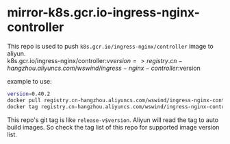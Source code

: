 # mirror-k8s.gcr.io-ingress-nginx-controller

This repo is used to push `k8s.gcr.io/ingress-nginx/controller` image to aliyun.  
k8s.gcr.io/ingress-nginx/controller:v$version => registry.cn-hangzhou.aliyuncs.com/wswind/ingress-nginx-controller:$version

example to use:

```bash
version=0.40.2
docker pull registry.cn-hangzhou.aliyuncs.com/wswind/ingress-nginx-controller:$version
docker tag registry.cn-hangzhou.aliyuncs.com/wswind/ingress-nginx-controller:$version k8s.gcr.io/ingress-nginx/controller:v$version 
```

This repo's git tag is like `release-v$version`. Aliyun will read the tag to auto build images.
So check the tag list of this repo for supported image version list.